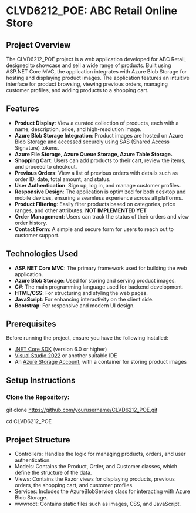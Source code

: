 # CLVD6212_POE: ABC Retail Online Store

## Project Overview
The CLVD6212_POE project is a web application developed for ABC Retail, designed to showcase and sell a wide range of products. Built using ASP.NET Core MVC, the application integrates with Azure Blob Storage for hosting and displaying product images. The application features an intuitive interface for product browsing, viewing previous orders, managing customer profiles, and adding products to a shopping cart.

## Features
- **Product Display**: View a curated collection of products, each with a name, description, price, and high-resolution image.
- **Azure Blob Storage Integration**: Product images are hosted on Azure Blob Storage and accessed securely using SAS (Shared Access Signature) tokens.
- **Azure File Storage, Azure Queue Storage, Azure Table Storage.**
- **Shopping Cart**: Users can add products to their cart, review the items, and proceed to checkout.
- **Previous Orders**: View a list of previous orders with details such as order ID, date, total amount, and status.
- **User Authentication**: Sign up, log in, and manage customer profiles.
- **Responsive Design**: The application is optimized for both desktop and mobile devices, ensuring a seamless experience across all platforms.
- **Product Filtering**: Easily filter products based on categories, price ranges, and other attributes. **NOT IMPLEMENTED YET**
- **Order Management**: Users can track the status of their orders and view order history.
- **Contact Form**: A simple and secure form for users to reach out to customer support.

## Technologies Used
- **ASP.NET Core MVC**: The primary framework used for building the web application.
- **Azure Blob Storage**: Used for storing and serving product images.
- **C#**: The main programming language used for backend development.
- **HTML/CSS**: For structuring and styling the web pages.
- **JavaScript**: For enhancing interactivity on the client side.
- **Bootstrap**: For responsive and modern UI design.

## Prerequisites
Before running the project, ensure you have the following installed:

- [.NET Core SDK](https://dotnet.microsoft.com/download) (version 6.0 or higher)
- [Visual Studio 2022](https://visualstudio.microsoft.com/vs/) or another suitable IDE
- An [Azure Storage Account](https://portal.azure.com/), with a container for storing product images

## Setup Instructions

### Clone the Repository:

git clone https://github.com/yourusername/CLVD6212_POE.git

cd CLVD6212_POE


## Project Structure
- Controllers: Handles the logic for managing products, orders, and user authentication.
- Models: Contains the Product, Order, and Customer classes, which define the structure of the data.
- Views: Contains the Razor views for displaying products, previous orders, the shopping cart, and customer profiles.
- Services: Includes the AzureBlobService class for interacting with Azure Blob Storage.
- wwwroot: Contains static files such as images, CSS, and JavaScript.



